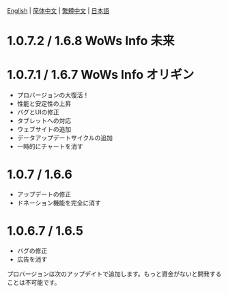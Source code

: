 [English](https://github.com/HenryQuan/WoWs-Info-Re/blob/master/log/en.md) | [简体中文](https://github.com/HenryQuan/WoWs-Info-Re/blob/master/log/zh.md) | [繁體中文](https://github.com/HenryQuan/WoWs-Info-Re/blob/master/log/zh-hant.md) | [日本語](https://github.com/HenryQuan/WoWs-Info-Re/blob/master/log/ja.md)

# 1.0.7.2 / 1.6.8 WoWs Info 未来

# 1.0.7.1 / 1.6.7 WoWs Info オリギン
- プロバージョンの大復活！
- 性能と安定性の上昇
- バグとUIの修正
- タブレットへの対応
- ウェブサイトの追加
- データアップデートサイクルの追加
- 一時的にチャートを消す

# 1.0.7 / 1.6.6
- アップデートの修正
- ドネーション機能を完全に消す

# 1.0.6.7 / 1.6.5
- バグの修正
- 広告を消す

プロバージョンは次のアップデイトで追加します。もっと資金がないと開発することは不可能です。
